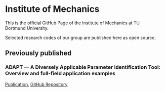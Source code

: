 # Institute of Mechanics 

This is the official GitHub Page of the Institute of Mechanics at TU Dortmund University.

Selected research codes of our group are published here as open source.

## Previously published 

### ADAPT — A Diversely Applicable Parameter Identification Tool: Overview and full-field application examples
[Publication](https://doi.org/10.1016/j.ijmecsci.2021.106840), [GitHub Repository](https://github.com/aschowtjak/ADAPT)





